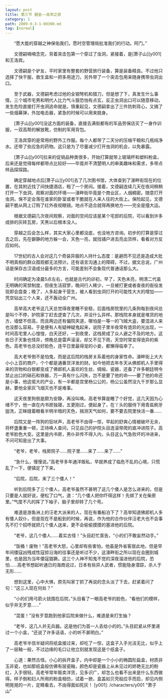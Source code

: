 ```yaml
---
layout: post
title: 第三节 掘金——高举之惑
category: 1
path: 2009-9-3-1-00300.md
tag: [normal]
---
```


　　“愿大能的穿越之神保佑我们，愿时空管理局批准我们的行动。阿门。”

　　文德嗣喃喃念完，背着突击包第一个穿过了虫洞，紧接着，是[萧子山][y001]和王洛宾。

　　文德嗣是个驴友，平时家里有整套的野营旅行装备，算是装备精良。不过他只选择了快干服，救生盒和一把多用途刀，另外带了一个突击包用来随身携带虫洞出口。

　　至于武器，文德嗣考虑过他的全钢弩机和猎刀，但是想了下，真发生什么事情，三个城市宅男和明代人比力气斗狠恐怕有点玄，反正虫洞出口可以随意移动，发生危险直接打开虫洞逃命就是。慎重起见，文德嗣拿出了三件防刺背心，又搞了一些烟幕弹，外加电击器，紧急的时候可以用来脱身。

　　[萧子山][y001]没这方面的装备，直接去满街都有的军品劳保店买了一身作训服，一双高帮的解放靴，仿制的军用背包。

　　王洛宾穿的是常用的野外工作服。每个人都带了二天分的压缩干粮和几瓶纯净水。还带了些应急的药物。这只是为了尽量减少打开虫洞的机会，以免暴露。

　　[萧子山][y001]拉来的促销品种类很多，开始打算就带上玻璃杯和塑料粉盒，后来还是觉得每样都带点比较好——毕竟并不清楚明人的审美趣味和需求，多带点样品探探路。

　　确定穿越地点后[萧子山][y001]去了几次图书馆，大体查到了濠畔街现在的位置，在其附近找了间快捷酒店，租了一个房间。接着，文德嗣连续几天在夜间稍稍打开一下虫洞，观察对面的环境——濠畔街毕竟是个商业区，人烟稠密。随意打开虫洞，保不定会落在谁家的卧室或者干脆就在人来人往的大街上。保险起见，文德嗣干脆从网上订购了红外夜视眼镜。地点不适合就得再换地方——完全是撞大运。

　　根据文德嗣几次夜间观察，对面的空间应该是某个宅邸的后院，可以看到许多成排的灰砖瓦房，天黑以后根本没人。

　　穿越之后会怎么样，其实大家心里都没底，也没地方咨询。初步的打算是穿过去之后，先在僻静的地方躲一会，天色一亮，就找铺户进去亮出货样，看看对方反应如何。

　　17世纪的古人会对这几个奇装异服的人持什么态度：是避而不见还是造成大批不明真相的群众围观都无法预计。还有语言沟通上的障碍，不过，据文总说，广州话是保存古汉语成分最多的方言，可能差别不会象现代普通话那么大。

　　时间确定为凌晨5点左右，也就是古代的卯初，早了，天色未亮，明清二代虽无明确的宵禁制度，但夜生活寂寥，晚间行人稀少，一旦被打更或者查夜的衙役发现即会盘查；晚了，人多起身干营生，被人看到虫洞打开的可能性大大的增加——凭空钻出三个人来，还不轰动全广州。

　　高举高大老爷这几天总觉得夜里睡不安稳，后面栈房院里的几条狗每到夜间总是叫个不停，护院家丁赶去逻查了几次，并没什么异样。那栈院本身就是堆货的地方，墙壁不但高，而且两边还有偏院夹道，哪怕是一等一的飞贼大盗，要混进人来也没那么容易。于是便有人有疑神疑鬼起来，说院子里半夜常有诡异的光出现，一时间高宅里人心惶惶，白天还好，一到夜里，这栈房成了众人避之不及的地方。这些日子天象也怪异，傍晚总是雷声滚滚，却又不见下雨，天空时常变得诡异的紫色。高老爷也总没好脸色，连平日里最得宠的小妾，都懒得临幸了。

　　高大老爷倒不是怕鬼，而是这后院的栈房关系着他的身家性命。濠畔街上大大小小上百的商户，个个都是通番货洋发的财。如今他把去年冬天从佛郎机人手里得来的货物和白银都变成了佛郎机人喜欢的生丝、绸缎、瓷器，还备了许多朝廷明令禁止出口的硝石和铁器，万一真有什么闪失，岂不是要了他的命——要了他的命还是小事，他这偌大的产业，有一半都是宫里杨公公的，杨公公虽然没九千岁那么显赫，要他全家灰飞烟灭也不是难事。

　　这天夜里狗倒是颇为安静，再没叫唤。高老爷算是睡了个好觉，这几天因为心绪不宁，他一直在内书房独寝，五更刚过，便起身了，在丫头的服侍下用青盐刷牙盥洗，正眯缝着眼看半明半暗的天色，揣测天气如何，要不要去院里快活一番……

　　后院又是一阵狗的狂吠声，高老爷不由得一惊，早起的舒爽心情被破坏无余，将杯盏重重一顿，正待唤人查问，只见自己的护院头目连滚带爬的直冲进院子。高老爷脸色大变。这里是内书房，男仆非传不得入内，头目这么气急败坏的冲进来，不问可知是出了大事。

　　“老爷，老爷，栈房院子……院子里……来了……来了……”

　　“急什么，慢慢说。”高老爷多年通洋贩私，早就养成了临危不乱的心境，只慌乱了一下，便镇定了下来。

　　“后院，后院，来了三个倭人！”

　　听到后院多了三个倭人，高老爷虽然不甚明了这几个倭人是怎么进来的，但是只要是人就好说，便松了口气，道：“几个倭人把你吓得这样！先绑了关在柴房里。”气度不凡的挥了下袖子，脑子里却转了几个弯。

　　难道是游鱼洲上的汪老大派来的人，现在有番船泊下了？高举知道佛郎机人多有倭人奴仆，但是现在不是船到的时候，再说，作为他的合作伙伴汪老大也不会事先不打个招呼就把几个倭人送来，更不会偷偷摸摸的塞进他的后院。

　　“老爷，这几个倭人……着实古怪！”头目赶忙禀告，“小的们不敢妄然动手。”

　　“饭桶！废物！”高老爷大怒，心里却有些害怕，他虽是外省客居此地，但是早年间倭寇凶残成性寇掠沿海的往事还是听过不少，这濠畔街之所以现在会圈到城里，也是因为当年倭寇猖獗。这三个人神不知鬼不觉的深夜溜进他的后院，恐怕……高老爷想起听通日的海商说过，日本有些异人武者，惯能隐身潜踪，杀人于无形……

　　想到这里，心中大惧，原先叫家丁抓了再说的念头淡了下去，赶紧着问了句：“这三人现在何处？”

　　“小的们用弓箭火铳围在后院，”头目看了一眼高老爷的脸色，“看他们的模样，似乎并无歹意……”

　　“混蛋！”没有歹意跑到他家后院来做什么，难道是来打生抽？

　　“老爷，这几人并无兵器。这是他们为首一人丢给小的的。”头目赶紧从怀里递过一个小盒，“还说了许多话语，小的听不甚明白。”

　　高老爷半信半疑间将纸盒接过来，却吃了一惊，这盒子入手光洁无比，似乎上了一层釉一般，不过边缘的毛口让他立刻就发现这是个纸盒子。

　　心道：果然古怪。小心的拆开盒子，内中却是一个小小的椭圆形扁盒，材质非玉非瓷，也如那纸盒般仿佛有层瓷釉，颜色却是瓷器上从未见过的娇艳无比的粉红，入手很轻。高老爷常年贩卖洋货，见多识广，却怎么也看不出来是什么东西做得。样子倒和妇人所用的粉盒相仿，试着一掀，盒盖如贝壳般应手而启，却见内侧明晃晃的一片，定睛看去，不由得面如死灰！
[y001]: /characters/y001 "萧子山"
